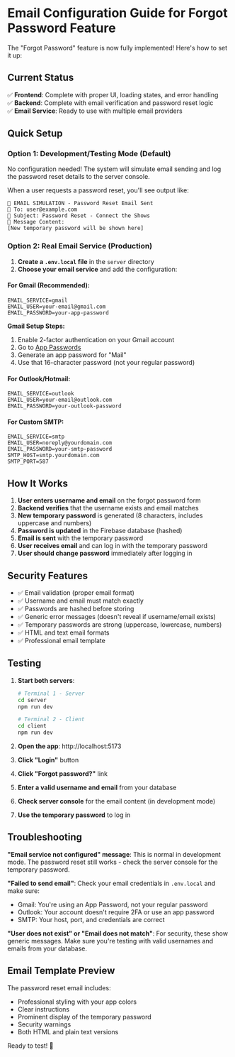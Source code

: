 # Email Configuration Guide for Forgot Password Feature

The "Forgot Password" feature is now fully implemented! Here's how to set it up:

## Current Status
✅ **Frontend**: Complete with proper UI, loading states, and error handling  
✅ **Backend**: Complete with email verification and password reset logic  
✅ **Email Service**: Ready to use with multiple email providers  

## Quick Setup

### Option 1: Development/Testing Mode (Default)
No configuration needed! The system will simulate email sending and log the password reset details to the server console.

When a user requests a password reset, you'll see output like:
```
📧 EMAIL SIMULATION - Password Reset Email Sent
📧 To: user@example.com
📧 Subject: Password Reset - Connect the Shows
📧 Message Content:
[New temporary password will be shown here]
```

### Option 2: Real Email Service (Production)

1. **Create a `.env.local` file** in the `server` directory
2. **Choose your email service** and add the configuration:

#### For Gmail (Recommended):
```env
EMAIL_SERVICE=gmail
EMAIL_USER=your-email@gmail.com
EMAIL_PASSWORD=your-app-password
```

**Gmail Setup Steps:**
1. Enable 2-factor authentication on your Gmail account
2. Go to [App Passwords](https://support.google.com/accounts/answer/185833)
3. Generate an app password for "Mail"
4. Use that 16-character password (not your regular password)

#### For Outlook/Hotmail:
```env
EMAIL_SERVICE=outlook
EMAIL_USER=your-email@outlook.com
EMAIL_PASSWORD=your-outlook-password
```

#### For Custom SMTP:
```env
EMAIL_SERVICE=smtp
EMAIL_USER=noreply@yourdomain.com
EMAIL_PASSWORD=your-smtp-password
SMTP_HOST=smtp.yourdomain.com
SMTP_PORT=587
```

## How It Works

1. **User enters username and email** on the forgot password form
2. **Backend verifies** that the username exists and email matches
3. **New temporary password** is generated (8 characters, includes uppercase and numbers)
4. **Password is updated** in the Firebase database (hashed)
5. **Email is sent** with the temporary password
6. **User receives email** and can log in with the temporary password
7. **User should change password** immediately after logging in

## Security Features

- ✅ Email validation (proper email format)
- ✅ Username and email must match exactly
- ✅ Passwords are hashed before storing
- ✅ Generic error messages (doesn't reveal if username/email exists)
- ✅ Temporary passwords are strong (uppercase, lowercase, numbers)
- ✅ HTML and text email formats
- ✅ Professional email template

## Testing

1. **Start both servers**:
   ```bash
   # Terminal 1 - Server
   cd server
   npm run dev
   
   # Terminal 2 - Client  
   cd client
   npm run dev
   ```

2. **Open the app**: http://localhost:5173
3. **Click "Login"** button
4. **Click "Forgot password?"** link
5. **Enter a valid username and email** from your database
6. **Check server console** for the email content (in development mode)
7. **Use the temporary password** to log in

## Troubleshooting

**"Email service not configured" message**: This is normal in development mode. The password reset still works - check the server console for the temporary password.

**"Failed to send email"**: Check your email credentials in `.env.local` and make sure:
- Gmail: You're using an App Password, not your regular password
- Outlook: Your account doesn't require 2FA or use an app password
- SMTP: Your host, port, and credentials are correct

**"User does not exist" or "Email does not match"**: For security, these show generic messages. Make sure you're testing with valid usernames and emails from your database.

## Email Template Preview

The password reset email includes:
- Professional styling with your app colors
- Clear instructions
- Prominent display of the temporary password  
- Security warnings
- Both HTML and plain text versions

Ready to test! 🚀
